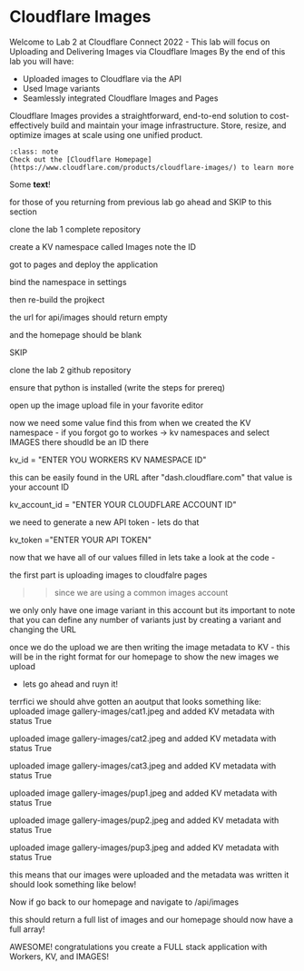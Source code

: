 # Cloudflare Images
Welcome to Lab 2 at Cloudflare Connect 2022 - This lab will focus on Uploading and Delivering Images via Cloudflare Images
By the end of this lab you will have:

- Uploaded images to Cloudflare via the API
- Used Image variants
- Seamlessly integrated Cloudflare Images and Pages


Cloudflare Images provides a straightforward, end-to-end solution to cost-effectively build and maintain your image infrastructure. Store, resize, and optimize images at scale using one unified product.

```{admonition} Learn More about Cloudflare Images! 
:class: note
Check out the [Cloudflare Homepage](https://www.cloudflare.com/products/cloudflare-images/) to learn more
```
Some **text**!

for those of you returning from previous lab go ahead and SKIP to this section


clone the lab 1 complete repository 

create a KV namespace called Images 
note the ID 

got to pages and deploy the application 

bind the namespace in settings 

then re-build the projkect

the url for api/images should return empty

and the homepage should be blank



SKIP 

clone the lab 2 github repository 


ensure that python is installed (write the steps for prereq)


open up the image upload file in your favorite editor

now we need some value 
find this from when we created the KV namespace - if you forgot go to workes → kv namespaces and select IMAGES there shoudld be an ID there

kv_id = "ENTER YOU WORKERS KV NAMESPACE ID"

this can be easily found in the URL after "dash.cloudflare.com" that value is your account ID 

kv_account_id = "ENTER YOUR CLOUDFLARE ACCOUNT ID"

we need to generate a new API token - lets do that 


kv_token ="ENTER YOUR API TOKEN"


now that we have all of our values filled in lets take a look at the code -

the first part is uploading images to cloudfalre pages 
>> since we are using a common images account 

we only only have one image variant in this account but its important to note that you can define any number of variants just by creating a variant and changing the URL 

once we do the upload we are then writing the image metadata to KV - this will be in the right format for our homepage to show the new images we upload 


- lets go ahead and ruyn it! 


terrfici we should ahve gotten an aoutput that looks something like: 
uploaded image gallery-images/cat1.jpeg and added KV metadata with status True

uploaded image gallery-images/cat2.jpeg and added KV metadata with status True

uploaded image gallery-images/cat3.jpeg and added KV metadata with status True

uploaded image gallery-images/pup1.jpeg and added KV metadata with status True

uploaded image gallery-images/pup2.jpeg and added KV metadata with status True

uploaded image gallery-images/pup3.jpeg and added KV metadata with status True



this means that our images were uploaded and the metadata was written it should look something like below! 


Now if go back to our homepage and navigate to /api/images 

this should return a full list of images 
and our homepage should now have a full array! 

AWESOME! congratulations you create a FULL stack application with Workers, KV, and IMAGES! 
